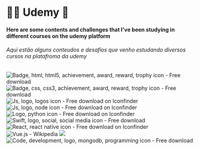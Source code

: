 # 👨‍💻 Udemy 🚀

#### Here are some contents and challenges that I've been studying in different courses on the udemy platform

###### Aqui estão alguns conteudos e desafios que venho estudando diversos cursos na platafroma da udemy

![Badge, html, html5, achievement, award, reward, trophy icon - Free download](https://cdn1.iconfinder.com/data/icons/logotypes/32/badge-html-5-52.png)![Badge, css, css3, achievement, award, reward, trophy icon - Free download](https://cdn1.iconfinder.com/data/icons/logotypes/32/badge-css-3-52.png) ![Js, logo, logos icon - Free download on Iconfinder](https://cdn4.iconfinder.com/data/icons/logos-and-brands/512/187_Js_logo_logos-52.png)![Js, logo, node icon - Free download on Iconfinder](https://cdn4.iconfinder.com/data/icons/logos-and-brands/512/233_Node_Js_logo-52.png)![Logo, python icon - Free download on Iconfinder](https://cdn4.iconfinder.com/data/icons/logos-and-brands/512/267_Python_logo-52.png) ![Swift, logo, social, social media icon - Free download](https://cdn4.iconfinder.com/data/icons/social-media-logos-6/512/23-swift-52.png) ![React, react native icon - Free download on Iconfinder](https://cdn0.iconfinder.com/data/icons/logos-brands-in-colors/128/react_color-52.png) ![Vue.js - Wikipedia](https://upload.wikimedia.org/wikipedia/commons/thumb/9/95/Vue.js_Logo_2.svg/60px-Vue.js_Logo_2.svg.png) ![](https://cdn4.iconfinder.com/data/icons/logos-and-brands/512/97_Docker_logo_logos-52.png) ![Code, development, logo, mongodb, programming icon - Free download](https://cdn4.iconfinder.com/data/icons/logos-3/512/mongodb-2-122.png)
